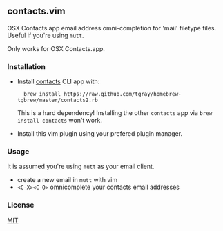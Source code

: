 ## contacts.vim

OSX Contacts.app email address omni-completion for 'mail' filetype files.
Useful if you're using `mutt`.

Only works for OSX Contacts.app.

### Installation

- Install [contacts](https://github.com/tgray/contacts) CLI app with:

        brew install https://raw.github.com/tgray/homebrew-tgbrew/master/contacts2.rb

  This is a hard dependency!
  Installing the other `contacts` app via `brew install contacts` won't work.

- Install this vim plugin using your prefered plugin manager.

### Usage

It is assumed you're using `mutt` as your email client.

- create a new email in `mutt` with vim
- `<C-X><C-O>` omnicomplete your contacts email addresses

### License

[MIT](LICENSE.md)
